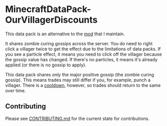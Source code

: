 # MinecraftDataPack-OurVillagerDiscounts

This data pack is an alternative to the
[mod](https://github.com/Gremlite/MinecraftMod-OurVillagerDiscounts) that I
maintain.

It shares zombie curing gossips across the server. You do need to right click a
villager twice to get the effect due to the limitations of data packs. If you
see a particle effect, it means you need to click off the villager because the
gossip value has changed. If there's no particles, it means it's already applied
(or there is no gossip to apply).

This data pack shares _only_ the major positive gossip (the zombie curing
gossip). This means trades may still differ if you, for example, punch a
villager. There is a [cooldown](https://minecraft.wiki/w/Villager#Gossiping),
however, so trades should return to the same over time.

## Contributing

Please see [CONTRIBUTING.md](/CONTRIBUTING.md) for the current state for
contributions.
